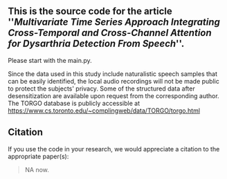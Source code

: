 ## This is the source code for the article ''***Multivariate Time Series Approach Integrating Cross-Temporal and Cross-Channel Attention for Dysarthria Detection From Speech***''.

Please start with the main.py.

Since the data used in this study include naturalistic speech samples that can be easily identified, the local audio recordings will not be made public to protect the subjects' privacy. Some of the structured data after desensitization are available upon request from the corresponding author. The TORGO database is publicly accessible at https://www.cs.toronto.edu/~complingweb/data/TORGO/torgo.html

## Citation

If you use the code in your research, we would appreciate a citation to the appropriate paper(s):

> NA now.


